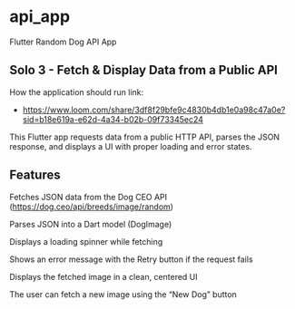 # api_app
Flutter Random Dog API App

## Solo 3 - Fetch & Display Data from a Public API

How the application should run link: 
- https://www.loom.com/share/3df8f29bfe9c4830b4db1e0a98c47a0e?sid=b18e619a-e62d-4a34-b02b-09f73345ec24 

This Flutter app requests data from a public HTTP API, parses the JSON response, and displays a UI with proper loading and error states. 

## Features

Fetches JSON data from the Dog CEO API (https://dog.ceo/api/breeds/image/random)

Parses JSON into a Dart model (DogImage)

Displays a loading spinner while fetching

Shows an error message with the Retry button if the request fails

Displays the fetched image in a clean, centered UI

The user can fetch a new image using the “New Dog” button


